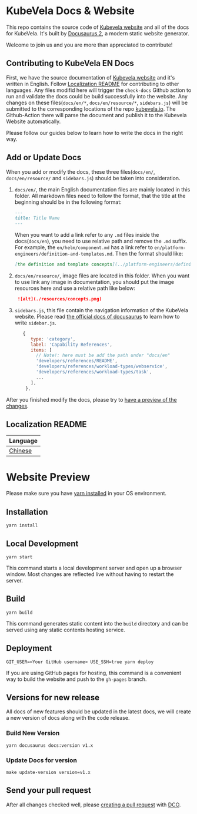 # KubeVela Docs & Website

This repo contains the source code of [Kubevela website](http://kubevela.io/) and all of the docs for KubeVela.
It's built by [Docusaurus 2](https://docusaurus.io/), a modern static website generator.

Welcome to join us and you are more than appreciated to contribute!

## Contributing to KubeVela EN Docs

First, we have the source documentation of [Kubevela website](http://kubevela.io/) and it's written in English. Follow [Localization README](https://github.com/kubevela/kubevela.io#localization-readme) for contributing to other languages.
Any files modifid here will trigger the `check-docs` Github action to run and validate the docs could be build successfully into the website.
Any changes on these files(`docs/en/*`, `docs/en/resource/*`, `sidebars.js`) will be submitted to the corresponding locations of the repo 
[kubevela.io](https://github.com/kubevela/kubevela.io). The Github-Action there will parse the document and publish it to the Kubevela Website automatically.

Please follow our guides below to learn how to write the docs in the right way.

## Add or Update Docs

When you add or modify the docs, these three files(`docs/en/`, `docs/en/resource/` and `sidebars.js`) should be taken into consideration.

1. `docs/en/`, the main English documentation files are mainly located in this folder. All markdown files need to follow the format,
   that the title at the beginning should be in the following format:

    ```markdown
    ---
    title: Title Name
    ---
   
    ```

   When you want to add a link refer to any `.md` files inside the docs(`docs/en`), you need to use relative path and remove the `.md` suffix.
   For example, the `en/helm/component.md` has a link refer to `en/platform-engineers/definition-and-templates.md`. Then the format should like:

    ```markdown
   [the definition and template concepts](../platform-engineers/definition-and-templates)
    ```

2. `docs/en/resource/`, image files are located in this folder. When you want to use link any image in documentation, 
   you should put the image resources here and use a relative path like below:

   ```markdown
    ![alt](./resources/concepts.png)
   ```

3. `sidebars.js`, this file contain the navigation information of the KubeVela website.
   Please read [the official docs of docusaurus](https://docusaurus.io/docs/sidebar) to learn how to write `sidebar.js`.

   ```js
      {
         type: 'category',
         label: 'Capability References',
         items: [
           // Note!: here must be add the path under "docs/en" 
           'developers/references/README',
           'developers/references/workload-types/webservice',
           'developers/references/workload-types/task',
           ...
         ],
       },
   ```

After you finished modify the docs, please try to [have a preview of the changes](#Website-Preview).


## Localization README

| Language                |
| ----------------------- |
| [Chinese](README-zh.md) |


# Website Preview

Please make sure you have [yarn installed](https://www.geeksforgeeks.org/how-to-install-yarn-in-macos-ubuntu-windows/) in your OS environment.

## Installation

```console
yarn install
```

## Local Development

```console
yarn start
```

This command starts a local development server and open up a browser window. Most changes are reflected live without having to restart the server.

## Build

```console
yarn build
```

This command generates static content into the `build` directory and can be served using any static contents hosting service.

## Deployment

```console
GIT_USER=<Your GitHub username> USE_SSH=true yarn deploy
```

If you are using GitHub pages for hosting, this command is a convenient way to build the website and push to the `gh-pages` branch.

## Versions for new release

All docs of new features should be updated in the latest docs, we will create a new version of docs along with the code release.

### Build New Version

```
yarn docusaurus docs:version v1.x
```

### Update Docs for version

```
make update-version version=v1.x
```

## Send your pull request

After all changes checked well, please [creating a pull request](https://help.github.com/en/articles/creating-a-pull-request) with [DCO](https://github.com/apps/dco).